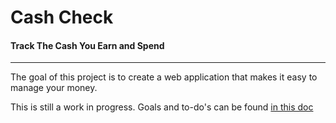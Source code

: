 # Cash Check
#### Track The Cash You Earn and Spend
___
The goal of this project is to create a web application that makes it easy to manage your money.

This is still a work in progress. Goals and to-do's can be found [in this doc](https://github.com/piecedigital/LayoutCSS/blob/master/todo.md)
